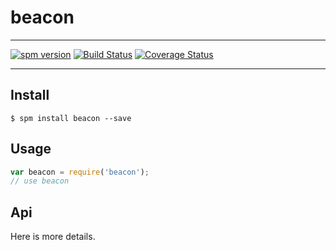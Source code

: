 # beacon

---

[![spm version](http://spmjs.io/badge/beacon)](http://spmjs.io/package/beacon)
[![Build Status](https://img.shields.io/travis/MoeKit/beacon.svg)](https://travis-ci.org/MoeKit/beacon)
[![Coverage Status](https://img.shields.io/coveralls/MoeKit/beacon.svg)](https://coveralls.io/r/MoeKit/beacon?branch=master)


---

## Install

```
$ spm install beacon --save
```

## Usage

```js
var beacon = require('beacon');
// use beacon
```

## Api

Here is more details.

